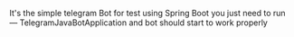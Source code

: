It's the simple telegram Bot for test using Spring Boot
you just need to run — TelegramJavaBotApplication and bot should start to work properly
